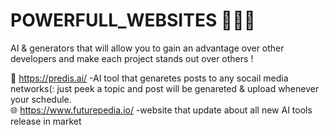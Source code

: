 # POWERFULL_WEBSITES 🦾🤖🤳
AI &amp; generators that will allow you to gain an advantage over other developers and make each project stands out  over others !</br>

🤖 https://predis.ai/ -AI tool that genaretes posts to any socail media networks(: just peek a topic and post will be genareted & upload whenever your schedule.</br>
🌐 https://www.futurepedia.io/ -website that update about all new AI tools release in market




